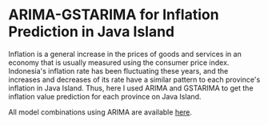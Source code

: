 # ARIMA-GSTARIMA for Inflation Prediction in Java Island
Inflation is a general increase in the prices of goods and services in an economy that is usually measured using the consumer price index. Indonesia's inflation rate has been fluctuating these years, and the increases and decreases of its rate have a similar pattern to each province's inflation in Java Island. Thus, here I used ARIMA and GSTARIMA to get the inflation value prediction for each province on Java Island.

All model combinations using ARIMA are available [here](https://docs.google.com/spreadsheets/d/1iS__VAdKHEhGUE1g9GiD43Q-Kk6FV8sD/edit?usp=sharing&ouid=104946118082374534733&rtpof=true&sd=true).
